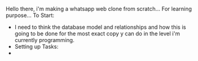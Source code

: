 Hello there, i'm making a whatsapp web clone from scratch...
For learning purpose...
To Start:
- I need to think the database model and relationships and how this is going
to be done for the most exact copy y can do in the level i'm currently programming.
- Setting up Tasks:
- 